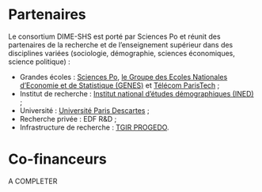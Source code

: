 # Partenaires
Le consortium DIME-SHS est porté par Sciences Po et réunit des partenaires de la recherche et de l’enseignement supérieur dans des disciplines variées (sociologie, démographie, sciences économiques, science politique) :
- Grandes écoles : [Sciences Po](http://sciencespo.fr/fr), [le Groupe des Ecoles Nationales d’Economie et de Statistique (GENES)](http://www.groupe-genes.fr/) et [Télécom ParisTech](https://www.telecom-paristech.fr/) ;
- Institut de recherche : [Institut national d’études démographiques (INED)](https://www.ined.fr/) ;
- Université : [Université Paris Descartes](https://www.univ-paris5.fr/) ;
- Recherche privée : EDF R&D ;
- Infrastructure de recherche : [TGIR PROGEDO](www.progedo.fr).

# Co-financeurs
A COMPLETER
